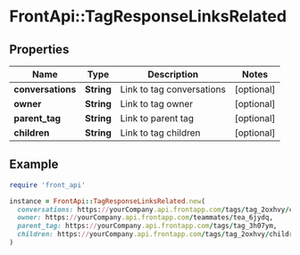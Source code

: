 # FrontApi::TagResponseLinksRelated

## Properties

| Name | Type | Description | Notes |
| ---- | ---- | ----------- | ----- |
| **conversations** | **String** | Link to tag conversations | [optional] |
| **owner** | **String** | Link to tag owner | [optional] |
| **parent_tag** | **String** | Link to parent tag | [optional] |
| **children** | **String** | Link to tag children | [optional] |

## Example

```ruby
require 'front_api'

instance = FrontApi::TagResponseLinksRelated.new(
  conversations: https://yourCompany.api.frontapp.com/tags/tag_2oxhvy/conversations,
  owner: https://yourCompany.api.frontapp.com/teammates/tea_6jydq,
  parent_tag: https://yourCompany.api.frontapp.com/tags/tag_3h07ym,
  children: https://yourCompany.api.frontapp.com/tags/tag_2oxhvy/children
)
```

